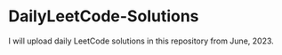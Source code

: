 # DailyLeetCode-Solutions
I will upload daily LeetCode solutions in this repository from June, 2023.
